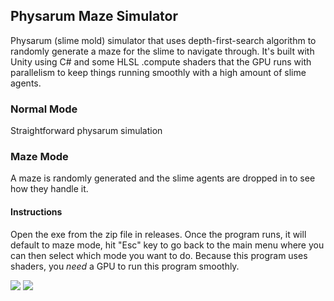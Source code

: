 ## Physarum Maze Simulator
Physarum (slime mold) simulator that uses depth-first-search algorithm to randomly generate a maze for the slime to navigate through. It's built with Unity using C# and some HLSL .compute shaders that the GPU runs with parallelism to keep things running smoothly with a high amount of slime agents.

### Normal Mode
Straightforward physarum simulation 

### Maze Mode
A maze is randomly generated and the slime agents are dropped in to see how they handle it.

#### Instructions
Open the exe from the zip file in releases. Once the program runs, it will default to maze mode, hit "Esc" key to go back to the main menu where you can then select which mode you want to do.
Because this program uses shaders, you *need* a GPU to run this program smoothly.

<img src="https://github.com/hrblr/PhysarumMazeGenerator/blob/main/.vscode/Sim.PNG?raw=true">
<img src = "https://github.com/hrblr/PhysarumMazeGenerator/blob/main/.vscode/Capture1.PNG?raw=true">

